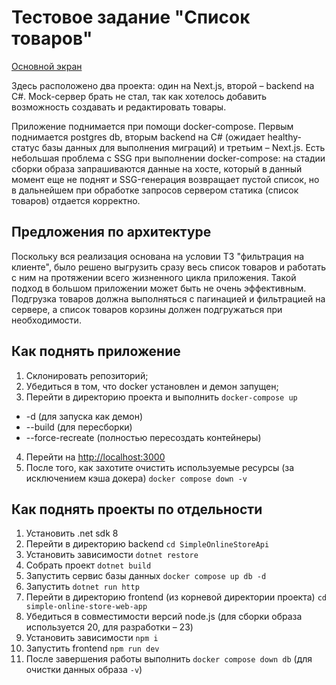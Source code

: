 # Тестовое задание "Список товаров"
[Основной экран](/screenshots/list.png)

Здесь расположено два проекта: один на Next.js, второй – backend на C#. Mock-сервер брать не стал, так как хотелось добавить возможность создавать и редактировать товары. 

Приложение поднимается при помощи docker-compose. Первым поднимается postgres db, вторым backend на C# (ожидает healthy-статус базы данных для выполнения миграций) и третьим – Next.js. Есть небольшая проблема с SSG при выполнении docker-compose: на стадии сборки образа запрашиваются данные на хосте, который в данный момент еще не поднят и SSG-генерация возвращает пустой список, но в дальнейшем при обработке запросов сервером статика (список товаров) отдается корректно. 

## Предложения по архитектуре
Поскольку вся реализация основана на условии ТЗ "фильтрация на клиенте", было решено выгрузить сразу весь список товаров и работать с ним на протяжении всего жизненного цикла приложения. Такой подход в большом приложении может быть не очень эффективным. Подгрузка товаров должна выполняться с пагинацией и фильтрацией на сервере, а список товаров корзины должен подгружаться при необходимости.


## Как поднять приложение
1. Склонировать репозиторий;
2. Убедиться в том, что docker установлен и демон запущен;
3. Перейти в директорию проекта и выполнить `docker-compose up` 
- -d (для запуска как демон)
- --build (для пересборки)
- --force-recreate (полностью пересоздать контейнеры)
4. Перейти на [http://localhost:3000](http://localhost:3000)
5. После того, как захотите очистить используемые ресурсы (за исключением кэша докера) `docker compose down -v`

## Как поднять проекты по отдельности
1. Установить .net sdk 8
2. Перейти в директорию backend `cd SimpleOnlineStoreApi`
3. Установить зависимости `dotnet restore`
4. Собрать проект `dotnet build`
5. Запустить сервис базы данных `docker compose up db -d`
6. Запустить `dotnet run http`
7. Перейти в директорию frontend (из корневой директории проекта) `cd simple-online-store-web-app`
8. Убедиться в совместимости версий node.js (для сборки образа используется 20, для разработки – 23)
9. Установить зависимости `npm i`
10. Запустить frontend `npm run dev`
11. После завершения работы выполнить `docker compose down db` (для очистки данных образа `-v`)